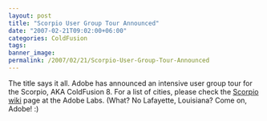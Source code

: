 ```yaml
---
layout: post
title: "Scorpio User Group Tour Announced"
date: "2007-02-21T09:02:00+06:00"
categories: ColdFusion 
tags: 
banner_image: 
permalink: /2007/02/21/Scorpio-User-Group-Tour-Announced
---
```


The title says it all. Adobe has announced an intensive user group tour for the Scorpio, AKA ColdFusion 8. For a list of cities, please check the <a href="http://labs.adobe.com/wiki/index.php/Scorpio">Scorpio wiki</a> page at the Adobe Labs. (What? No Lafayette, Louisiana? Come on, Adobe! :)
